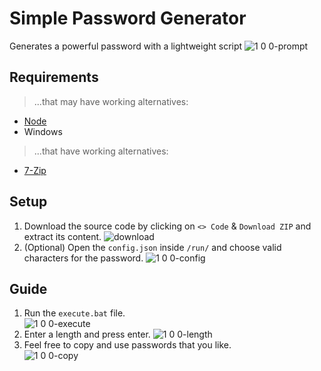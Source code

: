 # Simple Password Generator

Generates a powerful password with a lightweight script
![1 0 0-prompt](https://github.com/user-attachments/assets/4e0e2da9-c926-40f1-9c8b-0bfd8be60647)

## Requirements

> ...that may have working alternatives:
- [Node](https://nodejs.org/en/download/prebuilt-installer)
- Windows
> ...that have working alternatives:
- [7-Zip](https://7-zip.de/download.html)

## Setup

1. Download the source code by clicking on `<> Code` & `Download ZIP` and extract its content.
![download](https://github.com/ItsLeMax/Simple-Password-Generator/assets/80857459/3ca81cf2-d988-43ec-98d3-1f9de159dda7)
2. (Optional) Open the `config.json` inside `/run/` and choose valid characters for the password.
![1 0 0-config](https://github.com/user-attachments/assets/34e3370a-c8a8-4e70-8ce8-c1da286f0200)

## Guide

1. Run the `execute.bat` file.\
![1 0 0-execute](https://github.com/user-attachments/assets/48ba9575-e758-4444-8f8d-074350242907)
2. Enter a length and press enter.
![1 0 0-length](https://github.com/user-attachments/assets/b99f5981-0ed4-4d67-bcac-1cf802817d97)
3. Feel free to copy and use passwords that you like.\
![1 0 0-copy](https://github.com/user-attachments/assets/cc48598b-abe2-4814-b1db-247d79bb28f0)